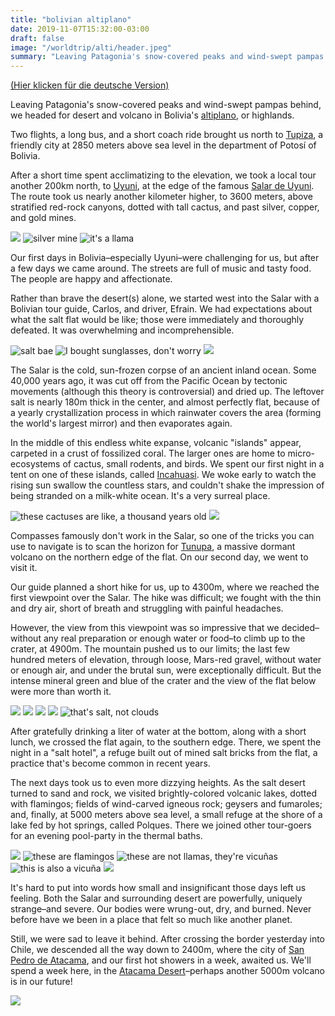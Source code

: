 ```yaml
---
title: "bolivian altiplano"
date: 2019-11-07T15:32:00-03:00
draft: false
image: "/worldtrip/alti/header.jpeg"
summary: "Leaving Patagonia's snow-covered peaks and wind-swept pampas behind, we headed for desert and volcano in Bolivia's altiplano."
---
```


[(Hier klicken für die deutsche Version)](/worldtrip/de/20191107_alti)

Leaving Patagonia's snow-covered peaks and wind-swept pampas behind, we headed for desert and volcano in Bolivia's [altiplano](https://en.wikipedia.org/wiki/Altiplano), or highlands.

Two flights, a long bus, and a short coach ride brought us north to [Tupiza](https://en.wikipedia.org/wiki/Tupiza), a friendly city at 2850 meters above sea level in the department of Potosí of Bolivia.

After a short time spent acclimatizing to the elevation, we took a local tour another 200km north, to [Uyuni](https://en.wikipedia.org/wiki/Uyuni), at the edge of the famous [Salar de Uyuni](https://en.wikipedia.org/wiki/Salar_de_Uyuni). The route took us nearly another kilometer higher, to 3600 meters, above stratified red-rock canyons, dotted with tall cactus, and past silver, copper, and gold mines.

![](/worldtrip/alti/tup_1.jpeg)
![silver mine](/worldtrip/alti/tup_2.jpeg)
![it's a llama](/worldtrip/alti/tup_3.jpeg)

Our first days in Bolivia–especially Uyuni–were challenging for us, but after a few days we came around. The streets are full of music and tasty food. The people are happy and affectionate.

Rather than brave the desert(s) alone, we started west into the Salar with a Bolivian tour guide, Carlos, and driver, Efrain. We had expectations about what the salt flat would be like; those were immediately and thoroughly defeated. It was overwhelming and incomprehensible.

![salt bae](/worldtrip/alti/sal_1.jpeg)
![I bought sunglasses, don't worry](/worldtrip/alti/sal_2.jpeg)
![](/worldtrip/alti/sal_3.jpeg)

The Salar is the cold, sun-frozen corpse of an ancient inland ocean. Some 40,000 years ago, it was cut off from the Pacific Ocean by tectonic movements (although this theory is controversial) and dried up. The leftover salt is nearly 180m thick in the center, and almost perfectly flat, because of a yearly crystallization process in which rainwater covers the area (forming the world's largest mirror) and then evaporates again.

In the middle of this endless white expanse, volcanic "islands" appear, carpeted in a crust of fossilized coral. The larger ones are home to micro-ecosystems of cactus, small rodents, and birds. We spent our first night in a tent on one of these islands, called [Incahuasi](https://en.wikipedia.org/wiki/Incahuasi). We woke early to watch the rising sun swallow the countless stars, and couldn't shake the impression of being stranded on a milk-white ocean. It's a very surreal place.

![these cactuses are like, a thousand years old](/worldtrip/alti/sal_4.jpeg)
![](/worldtrip/alti/sal_5.jpeg)

Compasses famously don't work in the Salar, so one of the tricks you can use to navigate is to scan the horizon for [Tunupa](https://en.wikipedia.org/wiki/Tunupa), a massive dormant volcano on the northern edge of the flat. On our second day, we went to visit it.

Our guide planned a short hike for us, up to 4300m, where we reached the first viewpoint over the Salar. The hike was difficult; we fought with the thin and dry air, short of breath and struggling with painful headaches.

However, the view from this viewpoint was so impressive that we decided–without any real preparation or enough water or food–to climb up to the crater, at 4900m. The mountain pushed us to our limits; the last few hundred meters of elevation, through loose, Mars-red gravel, without water or enough air, and under the brutal sun, were exceptionally difficult. But the intense mineral green and blue of the crater and the view of the flat below were more than worth it.

![](/worldtrip/alti/tun_1.jpeg)
![](/worldtrip/alti/tun_2.jpeg)
![](/worldtrip/alti/tun_3.jpeg)
![](/worldtrip/alti/tun_4.jpeg)
![that's salt, not clouds](/worldtrip/alti/tun_5.jpeg)

After gratefully drinking a liter of water at the bottom, along with a short lunch, we crossed the flat again, to the southern edge. There, we spent the night in a "salt hotel", a refuge built out of mined salt bricks from the flat, a practice that's become common in recent years.

The next days took us to even more dizzying heights. As the salt desert turned to sand and rock, we visited brightly-colored volcanic lakes, dotted with flamingos; fields of wind-carved igneous rock; geysers and fumaroles; and, finally, at 5000 meters above sea level, a small refuge at the shore of a lake fed by hot springs, called Polques. There we joined other tour-goers for an evening pool-party in the thermal baths.

![](/worldtrip/alti/alti_1.jpeg)
![these are flamingos](/worldtrip/alti/alti_2.jpeg)
![these are not llamas, they're vicuñas](/worldtrip/alti/alti_3.jpeg)
![this is also a vicuña](/worldtrip/alti/alti_4.jpeg)
![](/worldtrip/alti/alti_5.jpeg)

It's hard to put into words how small and insignificant those days left us feeling. Both the Salar and surrounding desert are powerfully, uniquely strange–and severe. Our bodies were wrung-out, dry, and burned. Never before have we been in a place that felt so much like another planet.

Still, we were sad to leave it behind. After crossing the border yesterday into Chile, we descended all the way down to 2400m, where the city of [San Pedro de Atacama](https://en.wikipedia.org/wiki/San_Pedro_de_Atacama), and our first hot showers in a week, awaited us. We'll spend a week here, in the [Atacama Desert](https://en.wikipedia.org/wiki/Atacama_Desert)–perhaps another 5000m volcano is in our future!

![](/worldtrip/alti/selfie.jpeg)
